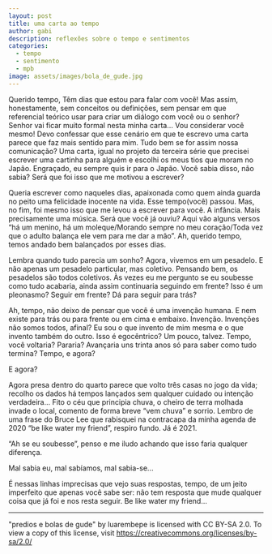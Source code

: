 ```yaml
---
layout: post
title: uma carta ao tempo
author: gabi
description: reflexões sobre o tempo e sentimentos
categories:
  - tempo
  - sentimento
  - mpb
image: assets/images/bola_de_gude.jpg
---
```


Querido tempo,
Têm dias que estou para falar com você! Mas assim, honestamente, sem conceitos ou definições, sem pensar em que referencial teórico usar para criar um diálogo com você ou o senhor? Senhor vai ficar muito formal nesta minha carta... Vou considerar você mesmo! Devo confessar que esse cenário em que te escrevo uma carta parece que faz mais sentido para mim. Tudo bem se for assim nossa comunicação? Uma carta, igual no projeto da terceira série que precisei escrever uma cartinha para alguém e escolhi os meus tios que moram no Japão. Engraçado, eu sempre quis ir para o Japão. Você sabia disso, não sabia? Será que foi isso que me motivou a escrever?

 Queria escrever como naqueles dias, apaixonada como quem ainda guarda no peito uma felicidade inocente na vida. Esse tempo(você) passou. Mas, no fim, foi mesmo isso que me levou a escrever para você. A infância. Mais precisamente uma música. Será que você já ouviu? Aqui vão alguns versos “há um menino, há um moleque/Morando sempre no meu coração/Toda vez que o adulto balança ele vem para me dar a mão”. Ah, querido tempo, temos andado bem balançados por esses dias.
 
Lembra quando tudo parecia um sonho? Agora, vivemos em um pesadelo. E não apenas um pesadelo particular, mas coletivo. Pensando bem, os pesadelos são todos coletivos. Às vezes eu me pergunto se eu soubesse como tudo acabaria, ainda assim continuaria seguindo em frente? Isso é um pleonasmo? Seguir em frente? Dá para seguir para trás?

 Ah, tempo, não deixo de pensar que você é uma invenção humana. E nem existe para trás ou para frente ou em cima e embaixo. Invenção. Invenções não somos todos, afinal? Eu sou o que invento de mim mesma e o que invento também do outro.  Isso é egocêntrico? Um pouco, talvez. Tempo, você voltaria? Pararia? Avançaria uns trinta anos só para saber como tudo termina? Tempo, e agora?
 
 E agora?
 
Agora presa dentro do quarto parece que volto três casas no jogo da vida; recolho os dados há tempos lançados sem qualquer cuidado ou intenção verdadeira... Fito o céu que principia chuva, o cheiro de terra molhada invade o local, comento de forma breve “vem chuva” e sorrio. Lembro de uma frase do Bruce Lee que rabisquei na contracapa da minha agenda de 2020 “be like water my friend”, respiro fundo. Já é 2021.

“Ah se eu soubesse”, penso e me iludo achando que isso faria qualquer diferença.

Mal sabia eu, mal sabíamos, mal sabia-se...

É nessas linhas imprecisas que vejo suas respostas, tempo, de um jeito imperfeito que apenas você sabe ser: não tem resposta que mude qualquer coisa que já foi e nos resta seguir. Be like water my friend...

---

"predios e bolas de gude" by luarembepe is licensed with CC BY-SA 2.0. To view a copy of this license, visit https://creativecommons.org/licenses/by-sa/2.0/
